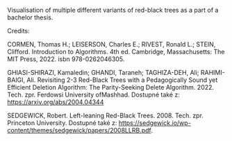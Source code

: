 Visualisation of multiple different variants of red-black trees as a part of a bachelor thesis.

Credits:

CORMEN, Thomas H.; LEISERSON, Charles E.; RIVEST, Ronald L.; STEIN, Clifford. Introduction to Algorithms. 4th ed. Cambridge, Massachusetts: The MIT Press, 2022. isbn 978-0262046305.

GHIASI-SHIRAZI, Kamaledin; GHANDI, Taraneh; TAGHIZA-DEH, Ali; RAHIMI-BAIGI, Ali. Revisiting 2-3 Red-Black Trees with a Pedagogically Sound yet Efficient Deletion Algorithm: The Parity-Seeking Delete Algorithm. 2022. Tech. zpr. Ferdowsi University ofMashhad. Dostupné také z: https://arxiv.org/abs/2004.04344

SEDGEWICK, Robert. Left-leaning Red-Black Trees. 2008. Tech. zpr. Princeton University. Dostupné také z: https://sedgewick.io/wp-content/themes/sedgewick/papers/2008LLRB.pdf.
